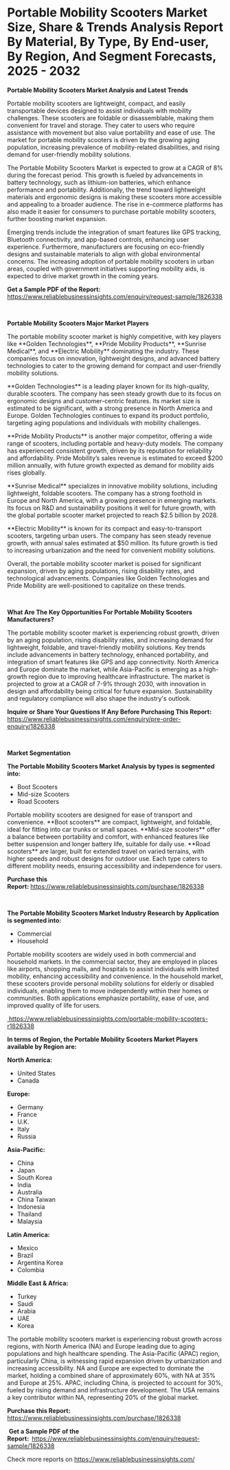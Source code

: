 <p><h1>Portable Mobility Scooters Market Size, Share & Trends Analysis Report By Material, By Type, By End-user, By Region, And Segment Forecasts, 2025 - 2032</h1></p><p><strong>Portable Mobility Scooters Market Analysis and Latest Trends</strong></p>
<p><p>Portable mobility scooters are lightweight, compact, and easily transportable devices designed to assist individuals with mobility challenges. These scooters are foldable or disassemblable, making them convenient for travel and storage. They cater to users who require assistance with movement but also value portability and ease of use. The market for portable mobility scooters is driven by the growing aging population, increasing prevalence of mobility-related disabilities, and rising demand for user-friendly mobility solutions.</p><p>The Portable Mobility Scooters Market is expected to grow at a CAGR of 8% during the forecast period. This growth is fueled by advancements in battery technology, such as lithium-ion batteries, which enhance performance and portability. Additionally, the trend toward lightweight materials and ergonomic designs is making these scooters more accessible and appealing to a broader audience. The rise in e-commerce platforms has also made it easier for consumers to purchase portable mobility scooters, further boosting market expansion.</p><p>Emerging trends include the integration of smart features like GPS tracking, Bluetooth connectivity, and app-based controls, enhancing user experience. Furthermore, manufacturers are focusing on eco-friendly designs and sustainable materials to align with global environmental concerns. The increasing adoption of portable mobility scooters in urban areas, coupled with government initiatives supporting mobility aids, is expected to drive market growth in the coming years.</p></p>
<p><strong>Get a Sample PDF of the Report:&nbsp;</strong> <a href="https://www.reliablebusinessinsights.com/enquiry/request-sample/1826338?utm_campaign=1847&utm_medium=2&utm_source=Github&utm_content=ia&utm_term=22012025&utm_id=portable-mobility-scooters">https://www.reliablebusinessinsights.com/enquiry/request-sample/1826338</a></p>
<p>&nbsp;</p>
<p><strong>Portable Mobility Scooters Major Market Players</strong></p>
<p><p>The portable mobility scooter market is highly competitive, with key players like **Golden Technologies**, **Pride Mobility Products**, **Sunrise Medical**, and **Electric Mobility** dominating the industry. These companies focus on innovation, lightweight designs, and advanced battery technologies to cater to the growing demand for compact and user-friendly mobility solutions.</p><p>**Golden Technologies** is a leading player known for its high-quality, durable scooters. The company has seen steady growth due to its focus on ergonomic designs and customer-centric features. Its market size is estimated to be significant, with a strong presence in North America and Europe. Golden Technologies continues to expand its product portfolio, targeting aging populations and individuals with mobility challenges.</p><p>**Pride Mobility Products** is another major competitor, offering a wide range of scooters, including portable and heavy-duty models. The company has experienced consistent growth, driven by its reputation for reliability and affordability. Pride Mobility’s sales revenue is estimated to exceed $200 million annually, with future growth expected as demand for mobility aids rises globally.</p><p>**Sunrise Medical** specializes in innovative mobility solutions, including lightweight, foldable scooters. The company has a strong foothold in Europe and North America, with a growing presence in emerging markets. Its focus on R&D and sustainability positions it well for future growth, with the global portable scooter market projected to reach $2.5 billion by 2028.</p><p>**Electric Mobility** is known for its compact and easy-to-transport scooters, targeting urban users. The company has seen steady revenue growth, with annual sales estimated at $50 million. Its future growth is tied to increasing urbanization and the need for convenient mobility solutions.</p><p>Overall, the portable mobility scooter market is poised for significant expansion, driven by aging populations, rising disability rates, and technological advancements. Companies like Golden Technologies and Pride Mobility are well-positioned to capitalize on these trends.</p></p>
<p>&nbsp;</p>
<p><strong>What Are The Key Opportunities For Portable Mobility Scooters Manufacturers?</strong></p>
<p><p>The portable mobility scooter market is experiencing robust growth, driven by an aging population, rising disability rates, and increasing demand for lightweight, foldable, and travel-friendly mobility solutions. Key trends include advancements in battery technology, enhanced portability, and integration of smart features like GPS and app connectivity. North America and Europe dominate the market, while Asia-Pacific is emerging as a high-growth region due to improving healthcare infrastructure. The market is projected to grow at a CAGR of 7-9% through 2030, with innovation in design and affordability being critical for future expansion. Sustainability and regulatory compliance will also shape the industry's outlook.</p></p>
<p><strong>Inquire or Share Your Questions If Any Before Purchasing This Report:</strong> <a href="https://www.reliablebusinessinsights.com/enquiry/pre-order-enquiry/1826338?utm_campaign=1847&utm_medium=2&utm_source=Github&utm_content=ia&utm_term=22012025&utm_id=portable-mobility-scooters">https://www.reliablebusinessinsights.com/enquiry/pre-order-enquiry/1826338</a></p>
<p>&nbsp;</p>
<p><strong>Market Segmentation</strong></p>
<p><strong>The Portable Mobility Scooters Market Analysis by types is segmented into:</strong></p>
<p><ul><li>Boot Scooters</li><li>Mid-size Scooters</li><li>Road Scooters</li></ul></p>
<p><p>Portable mobility scooters are designed for ease of transport and convenience. **Boot scooters** are compact, lightweight, and foldable, ideal for fitting into car trunks or small spaces. **Mid-size scooters** offer a balance between portability and comfort, with enhanced features like better suspension and longer battery life, suitable for daily use. **Road scooters** are larger, built for extended travel on varied terrains, with higher speeds and robust designs for outdoor use. Each type caters to different mobility needs, ensuring accessibility and independence for users.</p></p>
<p><strong>Purchase this Report:&nbsp;</strong><a href="https://www.reliablebusinessinsights.com/purchase/1826338?utm_campaign=1847&utm_medium=2&utm_source=Github&utm_content=ia&utm_term=22012025&utm_id=portable-mobility-scooters">https://www.reliablebusinessinsights.com/purchase/1826338</a></p>
<p>&nbsp;</p>
<p><strong>The Portable Mobility Scooters Market Industry Research by Application is segmented into:</strong></p>
<p><ul><li>Commercial</li><li>Household</li></ul></p>
<p><p>Portable mobility scooters are widely used in both commercial and household markets. In the commercial sector, they are employed in places like airports, shopping malls, and hospitals to assist individuals with limited mobility, enhancing accessibility and convenience. In the household market, these scooters provide personal mobility solutions for elderly or disabled individuals, enabling them to move independently within their homes or communities. Both applications emphasize portability, ease of use, and improved quality of life for users.</p></p>
<p><a href="https://www.reliablebusinessinsights.com/portable-mobility-scooters-r1826338?utm_campaign=1847&utm_medium=2&utm_source=Github&utm_content=ia&utm_term=22012025&utm_id=portable-mobility-scooters">&nbsp;https://www.reliablebusinessinsights.com/portable-mobility-scooters-r1826338</a></p>
<p><strong>In terms of Region, the Portable Mobility Scooters Market Players available by Region are:</strong></p>
<p>
    <p> <strong> North America: </strong>
        <ul>
            <li>United States</li>
            <li>Canada</li>
        </ul>
        </p> 
    <p> <strong> Europe: </strong>
        <ul>
            <li>Germany</li>
            <li>France</li>
            <li>U.K.</li>
            <li>Italy</li>
            <li>Russia</li>
        </ul>
        </p> 
    <p> <strong> Asia-Pacific: </strong>
        <ul>
            <li>China</li>
            <li>Japan</li>
            <li>South Korea</li>
            <li>India</li>
            <li>Australia</li>
            <li>China Taiwan</li>
            <li>Indonesia</li>
            <li>Thailand</li>
            <li>Malaysia</li>
        </ul>
        </p> 
    <p> <strong> Latin America: </strong>
        <ul>
            <li>Mexico</li>
            <li>Brazil</li>
            <li>Argentina Korea</li>
            <li>Colombia</li>
        </ul>
        </p> 
    <p> <strong> Middle East & Africa: </strong>
        <ul>
            <li>Turkey</li>
            <li>Saudi</li>
            <li>Arabia</li>
            <li>UAE</li>
            <li>Korea</li>
        </ul>
    </p>
    </p>
<p><p>The portable mobility scooters market is experiencing robust growth across regions, with North America (NA) and Europe leading due to aging populations and high healthcare spending. The Asia-Pacific (APAC) region, particularly China, is witnessing rapid expansion driven by urbanization and increasing accessibility. NA and Europe are expected to dominate the market, holding a combined share of approximately 60%, with NA at 35% and Europe at 25%. APAC, including China, is projected to account for 30%, fueled by rising demand and infrastructure development. The USA remains a key contributor within NA, representing 20% of the global market.</p></p>
<p><strong>Purchase this Report: </strong><a href="https://www.reliablebusinessinsights.com/purchase/1826338?utm_campaign=1847&utm_medium=2&utm_source=Github&utm_content=ia&utm_term=22012025&utm_id=portable-mobility-scooters">https://www.reliablebusinessinsights.com/purchase/1826338</a></p>
<p>&nbsp;<strong>Get a Sample PDF of the Report:&nbsp;&nbsp;</strong><a href="https://www.reliablebusinessinsights.com/enquiry/request-sample/1826338?utm_campaign=1847&utm_medium=2&utm_source=Github&utm_content=ia&utm_term=22012025&utm_id=portable-mobility-scooters">https://www.reliablebusinessinsights.com/enquiry/request-sample/1826338</a></p>
<p><strong></strong></p>
<p>Check more reports on <a href="https://www.reliablebusinessinsights.com/?utm_campaign=1847&utm_medium=2&utm_source=Github&utm_content=ia&utm_term=22012025&utm_id=portable-mobility-scooters">https://www.reliablebusinessinsights.com/</a></p>